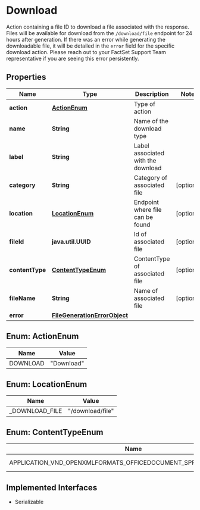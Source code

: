 

# Download

Action containing a file ID to download a file associated with the response. Files will be available for download from the `/download/file` endpoint for 24 hours after generation.  If there was an error while generating the downloadable file, it will be detailed in the `error` field for the specific download action. Please reach out to your FactSet Support Team representative if you are seeing this error persistently.  

## Properties

Name | Type | Description | Notes
------------ | ------------- | ------------- | -------------
**action** | [**ActionEnum**](#ActionEnum) | Type of action | 
**name** | **String** | Name of the download type | 
**label** | **String** | Label associated with the download | 
**category** | **String** | Category of associated file |  [optional]
**location** | [**LocationEnum**](#LocationEnum) | Endpoint where file can be found |  [optional]
**fileId** | **java.util.UUID** | Id of associated file |  [optional]
**contentType** | [**ContentTypeEnum**](#ContentTypeEnum) | ContentType of associated file |  [optional]
**fileName** | **String** | Name of associated file |  [optional]
**error** | [**FileGenerationErrorObject**](FileGenerationErrorObject.md) |  | 



## Enum: ActionEnum

Name | Value
---- | -----
DOWNLOAD | &quot;Download&quot;



## Enum: LocationEnum

Name | Value
---- | -----
_DOWNLOAD_FILE | &quot;/download/file&quot;



## Enum: ContentTypeEnum

Name | Value
---- | -----
APPLICATION_VND_OPENXMLFORMATS_OFFICEDOCUMENT_SPREADSHEETML_SHEET | &quot;application/vnd.openxmlformats-officedocument.spreadsheetml.sheet&quot;


## Implemented Interfaces

* Serializable


